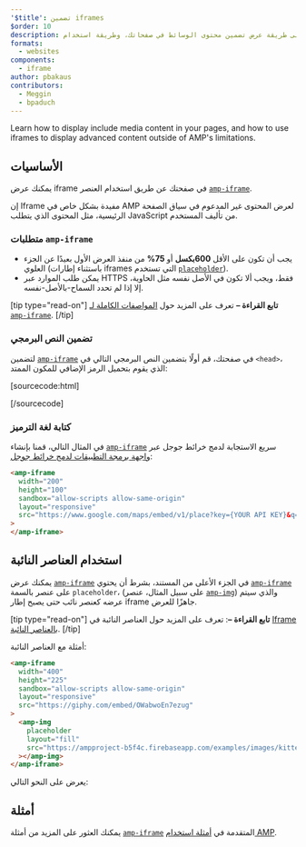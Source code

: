 ```yaml
---
'$title': تضمين iframes
$order: 10
description: تعرف على طريقة عرض تضمين محتوى الوسائط في صفحاتك، وطريقة استخدام iframe لعرض محتوى متقدم خارج حدود AMP.
formats:
  - websites
components:
  - iframe
author: pbakaus
contributors:
  - Meggin
  - bpaduch
---
```


Learn how to display include media content in your pages, and how to use iframes to display advanced content outside of AMP's limitations.

## الأساسيات

يمكنك عرض iframe في صفحتك عن طريق استخدام العنصر [`amp-iframe`](../../../../documentation/components/reference/amp-iframe.md).

إن Iframe مفيدة بشكل خاص في AMP لعرض المحتوى غير المدعوم في سياق الصفحة الرئيسية، مثل المحتوى الذي يتطلب JavaScript من تأليف المستخدم.

### متطلبات `amp-iframe`

- يجب أن تكون على الأقل **600بكسل** أو **75%** من منفذ العرض الأول بعيدًا عن الجزء العلوي (باستثناء إطارات iframes التي تستخدم [`placeholder`](#using-placeholders)).
- يمكن طلب الموارد عبر HTTPS فقط، ويجب ألا تكون في الأصل نفسه مثل الحاوية، إلا إذا لم تحدد السماح-بالأصل-نفسه.

[tip type="read-on"] **تابع القراءة –** تعرف على المزيد حول [المواصفات الكاملة لـ `amp-iframe`](../../../../documentation/components/reference/amp-iframe.md). [/tip]

### تضمين النص البرمجي

لتضمين [`amp-iframe`](../../../../documentation/components/reference/amp-iframe.md) في صفحتك، قم أولًا بتضمين النص البرمجي التالي في `<head>`، الذي يقوم بتحميل الرمز الإضافي للمكون الممتد:

[sourcecode:html]

<script async custom-element="amp-iframe"
  src="https://cdn.ampproject.org/v0/amp-iframe-0.1.js"></script>

[/sourcecode]

### كتابة لغة الترميز

في المثال التالي، قمنا بإنشاء [`amp-iframe`](../../../../documentation/components/reference/amp-iframe.md) سريع الاستجابة لدمج خرائط جوجل عبر [واجهة برمجة التطبيقات لدمج خرائط جوجل](https://developers.google.com/maps/documentation/embed/guide):

```html
<amp-iframe
  width="200"
  height="100"
  sandbox="allow-scripts allow-same-origin"
  layout="responsive"
  src="https://www.google.com/maps/embed/v1/place?key={YOUR API KEY}&q=europe"
>
</amp-iframe>
```

## استخدام العناصر النائبة <a name="using-placeholders"></a>

يمكنك عرض [`amp-iframe`](../../../../documentation/components/reference/amp-iframe.md) في الجزء الأعلى من المستند، بشرط أن يحتوي [`amp-iframe`](../../../../documentation/components/reference/amp-iframe.md) على عنصر بالسمة `placeholder`، (على سبيل المثال، عنصر [`amp-img`](../../../../documentation/components/reference/amp-img.md)) والذي سيتم عرضه كعنصر نائب حتى يصبح إطار iframe جاهزًا للعرض.

[tip type="read-on"] **تابع القراءة –**: تعرف على المزيد حول العناصر النائبة في [Iframe بالعناصر النائبة](../../../../documentation/components/reference/amp-iframe.md#iframe-with-placeholder). [/tip]

أمثلة مع العناصر النائبة:

```html
<amp-iframe
  width="400"
  height="225"
  sandbox="allow-scripts allow-same-origin"
  layout="responsive"
  src="https://giphy.com/embed/OWabwoEn7ezug"
>
  <amp-img
    placeholder
    layout="fill"
    src="https://ampproject-b5f4c.firebaseapp.com/examples/images/kittens-biting.jpg"
  ></amp-img>
</amp-iframe>
```

يعرض على النحو التالي:

<amp-iframe width="400" height="225" sandbox="allow-scripts allow-same-origin" layout="responsive" src="https://giphy.com/embed/OWabwoEn7ezug"><amp-img placeholder layout="fill" src="https://ampproject-b5f4c.firebaseapp.com/examples/images/kittens-biting.jpg"></amp-img></amp-iframe>

## أمثلة

يمكنك العثور على المزيد من أمثلة [`amp-iframe`](../../../../documentation/components/reference/amp-iframe.md) المتقدمة في [أمثلة استخدام AMP](../../../../documentation/examples/documentation/amp-iframe.html).
